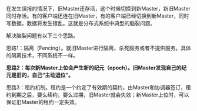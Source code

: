 在发生误报的情况下，旧Master还存活，这个时候切换到新Master，新旧Master同时存活。有的客户端还连在旧Master，有的客户端已经切换到新Master，同时写数据，数据将发生错乱。这就是分布式系统中典型的脑裂问题。

解决脑裂问题有以下三个思路。

思路1：隔离（Fencing）。就旧Master进行隔离，杀死服务或者不提供服务。具体的隔离技术，不同系统不一样。

**思路2：每次新Master上位会产生新的纪元（epoch）。旧Master发现自己的纪元是旧的，自己“主动退位”。**

思路3：租约机制。租约是一个约定了有效期的契约，由Master和协调器签订，租约到期之后，要么续约，要么过期，旧Master就会失效；新Master上位时，可以保证旧Master的租约一定失效。